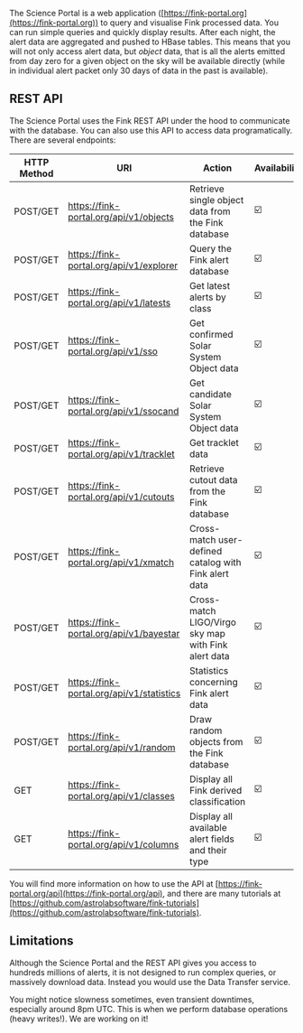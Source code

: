 The Science Portal is a web application ([https://fink-portal.org](https://fink-portal.org)) to query and visualise Fink processed data. You can run simple queries and quickly display results. After each night, the alert data are aggregated and pushed to HBase tables. This means that you will not only access alert data, but _object_ data, that is all the alerts emitted from day zero for a given object on the sky will be available directly (while in individual alert packet only 30 days of data in the past is available).


## REST API

The Science Portal uses the Fink REST API under the hood to communicate with the database. You can also use this API to access data programatically. There are several endpoints:

| HTTP Method | URI | Action | Availability |
|-------------|-----|--------|--------------|
| POST/GET | https://fink-portal.org/api/v1/objects| Retrieve single object data from the Fink database | &#x2611;&#xFE0F; |
| POST/GET | https://fink-portal.org/api/v1/explorer | Query the Fink alert database | &#x2611;&#xFE0F; |
| POST/GET | https://fink-portal.org/api/v1/latests | Get latest alerts by class | &#x2611;&#xFE0F; |
| POST/GET | https://fink-portal.org/api/v1/sso | Get confirmed Solar System Object data | &#x2611;&#xFE0F; |
| POST/GET | https://fink-portal.org/api/v1/ssocand | Get candidate Solar System Object data | &#x2611;&#xFE0F; |
| POST/GET | https://fink-portal.org/api/v1/tracklet | Get tracklet data | &#x2611;&#xFE0F; |
| POST/GET | https://fink-portal.org/api/v1/cutouts | Retrieve cutout data from the Fink database| &#x2611;&#xFE0F; |
| POST/GET | https://fink-portal.org/api/v1/xmatch | Cross-match user-defined catalog with Fink alert data| &#x2611;&#xFE0F; |
| POST/GET | https://fink-portal.org/api/v1/bayestar | Cross-match LIGO/Virgo sky map with Fink alert data| &#x2611;&#xFE0F; |
| POST/GET | https://fink-portal.org/api/v1/statistics | Statistics concerning Fink alert data| &#x2611;&#xFE0F; |
| POST/GET | https://fink-portal.org/api/v1/random | Draw random objects from the Fink database| &#x2611;&#xFE0F; |
| GET  | https://fink-portal.org/api/v1/classes  | Display all Fink derived classification | &#x2611;&#xFE0F; |
| GET  | https://fink-portal.org/api/v1/columns  | Display all available alert fields and their type | &#x2611;&#xFE0F; |

You will find more information on how to use the API at [https://fink-portal.org/api](https://fink-portal.org/api), and there are many tutorials at [https://github.com/astrolabsoftware/fink-tutorials](https://github.com/astrolabsoftware/fink-tutorials).

## Limitations

Although the Science Portal and the REST API gives you access to hundreds millions of alerts, it is not designed to run complex queries, or massively download data. Instead you would use the Data Transfer service.

You might notice slowness sometimes, even transient downtimes, especially around 8pm UTC. This is when we perform database operations (heavy writes!). We are working on it!